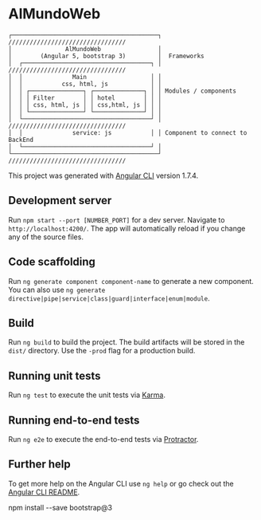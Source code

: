 # AlMundoWeb


	┌─────────────────────────────────────────┐ /////////////////////////////////
	│               AlMundoWeb                │                      
	│        (Angular 5, bootstrap 3)         │  Frameworks
	│  ┌────────────────────────────────────┐ │ /////////////////////////////////
	│  │              Main                  │ │
	│  │           css, html, js            │ │
	│  │ ┌───────────────┐ ┌──────────────┐ │ │ Modules / components
	│  │ │ Filter        │ │ hotel        │ │ │
	│  │ │ css, html, js │ │ css,html, js │ │ │
	│  │ └───────────────┘ └──────────────┘ │ │
	│  └────────────────────────────────────┘ │ /////////////////////////////////
	│  │              service: js           │ │ Component to connect to BackEnd
	│  └────────────────────────────────────┘ │
	└─────────────────────────────────────────┘ /////////////////////////////////


This project was generated with [Angular CLI](https://github.com/angular/angular-cli) version 1.7.4.

## Development server

Run `npm start --port [NUMBER_PORT]` for a dev server. Navigate to `http://localhost:4200/`. The app will automatically reload if you change any of the source files.

## Code scaffolding

Run `ng generate component component-name` to generate a new component. You can also use `ng generate directive|pipe|service|class|guard|interface|enum|module`.

## Build

Run `ng build` to build the project. The build artifacts will be stored in the `dist/` directory. Use the `-prod` flag for a production build.

## Running unit tests

Run `ng test` to execute the unit tests via [Karma](https://karma-runner.github.io).

## Running end-to-end tests

Run `ng e2e` to execute the end-to-end tests via [Protractor](http://www.protractortest.org/).

## Further help

To get more help on the Angular CLI use `ng help` or go check out the [Angular CLI README](https://github.com/angular/angular-cli/blob/master/README.md).



npm install --save bootstrap@3 
